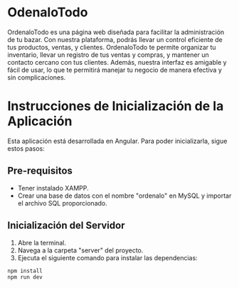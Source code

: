 # OdenaloTodo
OrdenaloTodo es una página web diseñada para facilitar la administración de tu bazar. Con nuestra plataforma, podrás llevar un control eficiente de tus productos, ventas, y clientes. OrdenaloTodo te permite organizar tu inventario, llevar un registro de tus ventas y compras, y mantener un contacto cercano con tus clientes. Además, nuestra interfaz es amigable y fácil de usar, lo que te permitirá manejar tu negocio de manera efectiva y sin complicaciones.
# Instrucciones de Inicialización de la Aplicación

Esta aplicación está desarrollada en Angular. Para poder inicializarla, sigue estos pasos:

## Pre-requisitos

- Tener instalado XAMPP.
- Crear una base de datos con el nombre "ordenalo" en MySQL y importar el archivo SQL proporcionado.

## Inicialización del Servidor

1. Abre la terminal.
2. Navega a la carpeta "server" del proyecto.
3. Ejecuta el siguiente comando para instalar las dependencias:

```bash
npm install 
npm run dev
```
